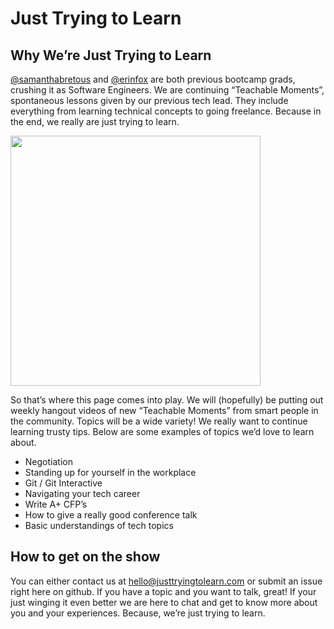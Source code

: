 # Just Trying to Learn

## Why We’re Just Trying to Learn

[@samanthabretous](https://twitter.com/samanthabretous) and [@erinfox](https://twitter.com/erinfoox) are both previous bootcamp grads, crushing it as Software Engineers. We are continuing “Teachable Moments”, spontaneous lessons given by our previous tech lead. They include everything from learning technical concepts to going freelance. Because in the end, we really are just trying to learn.

<img src="https://github.com/JustTryingToLearn/JustTryingToLearn/blob/master/assets/erinandsam_profile.gif?s=400" width="400">

So that’s where this page comes into play. We will (hopefully) be putting out weekly hangout videos of new “Teachable Moments” from smart people in the community. Topics will be a wide variety! We really want to continue learning trusty tips. Below are some examples of topics we’d love to learn about.

* Negotiation
* Standing up for yourself in the workplace
* Git / Git Interactive
* Navigating your tech career
* Write A+ CFP’s
* How to give a really good conference talk
* Basic understandings of tech topics

## How to get on the show

You can either contact us at hello@justtryingtolearn.com or submit an issue right here on github. If you have a topic and you want to talk, great! If your just winging it even better we are here to chat and get to know more about you and your experiences. Because, we’re just trying to learn.

